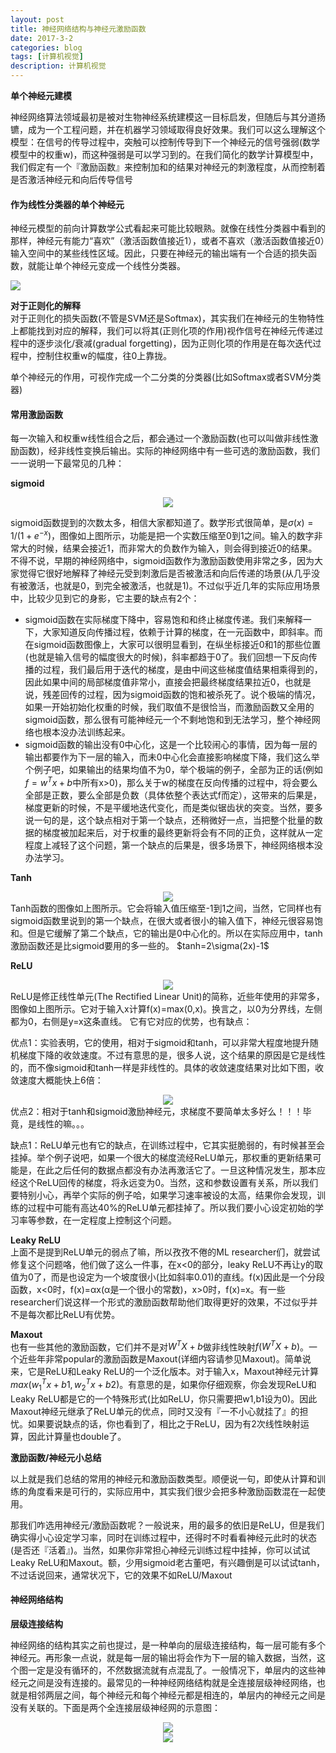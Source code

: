 ```yaml
---
layout: post
title: 神经网络结构与神经元激励函数
date: 2017-3-2
categories: blog
tags: [计算机视觉]
description: 计算机视觉
---
```



**单个神经元建模**

神经网络算法领域最初是被对生物神经系统建模这一目标启发，但随后与其分道扬镳，成为一个工程问题，并在机器学习领域取得良好效果。我们可以这么理解这个模型：在信号的传导过程中，突触可以控制传导到下一个神经元的信号强弱(数学模型中的权重w)，而这种强弱是可以学习到的。在我们简化的数学计算模型中，我们假定有一个『激励函数』来控制加和的结果对神经元的刺激程度，从而控制着是否激活神经元和向后传导信号

#### 作为线性分类器的单个神经元

神经元模型的前向计算数学公式看起来可能比较眼熟。就像在线性分类器中看到的那样，神经元有能力“喜欢”（激活函数值接近1），或者不喜欢（激活函数值接近0）输入空间中的某些线性区域。因此，只要在神经元的输出端有一个合适的损失函数，就能让单个神经元变成一个线性分类器。

![](https://raw.githubusercontent.com/whuhan2013/myImage/master/cs231n/chapter5/p1.png)

**对于正则化的解释**           
对于正则化的损失函数(不管是SVM还是Softmax)，其实我们在神经元的生物特性上都能找到对应的解释，我们可以将其(正则化项的作用)视作信号在神经元传递过程中的逐步淡化/衰减(gradual forgetting)，因为正则化项的作用是在每次迭代过程中，控制住权重w的幅度，往0上靠拢。

单个神经元的作用，可视作完成一个二分类的分类器(比如Softmax或者SVM分类器)

#### 常用激励函数

每一次输入和权重w线性组合之后，都会通过一个激励函数(也可以叫做非线性激励函数)，经非线性变换后输出。实际的神经网络中有一些可选的激励函数，我们一一说明一下最常见的几种：

**sigmoid**          
<center><img src="https://raw.githubusercontent.com/whuhan2013/myImage/master/cs231n/chapter5/p2.jpeg"></center>

sigmoid函数提到的次数太多，相信大家都知道了。数学形式很简单，是$σ(x)=1/(1+e^{−x})$，图像如上图所示，功能是把一个实数压缩至0到1之间。输入的数字非常大的时候，结果会接近1，而非常大的负数作为输入，则会得到接近0的结果。不得不说，早期的神经网络中，sigmoid函数作为激励函数使用非常之多，因为大家觉得它很好地解释了神经元受到刺激后是否被激活和向后传递的场景(从几乎没有被激活，也就是0，到完全被激活，也就是1)。不过似乎近几年的实际应用场景中，比较少见到它的身影，它主要的缺点有2个：

- sigmoid函数在实际梯度下降中，容易饱和和终止梯度传递。我们来解释一下，大家知道反向传播过程，依赖于计算的梯度，在一元函数中，即斜率。而在sigmoid函数图像上，大家可以很明显看到，在纵坐标接近0和1的那些位置(也就是输入信号的幅度很大的时候)，斜率都趋于0了。我们回想一下反向传播的过程，我们最后用于迭代的梯度，是由中间这些梯度值结果相乘得到的，因此如果中间的局部梯度值非常小，直接会把最终梯度结果拉近0，也就是说，残差回传的过程，因为sigmoid函数的饱和被杀死了。说个极端的情况，如果一开始初始化权重的时候，我们取值不是很恰当，而激励函数又全用的sigmoid函数，那么很有可能神经元一个不剩地饱和到无法学习，整个神经网络也根本没办法训练起来。
- sigmoid函数的输出没有0中心化，这是一个比较闹心的事情，因为每一层的输出都要作为下一层的输入，而未0中心化会直接影响梯度下降，我们这么举个例子吧，如果输出的结果均值不为0，举个极端的例子，全部为正的话(例如$f=w^Tx+b$中所有x>0)，那么关于w的梯度在反向传播的过程中，将会要么全部是正数，要么全部是负数（具体依整个表达式f而定），这带来的后果是，梯度更新的时候，不是平缓地迭代变化，而是类似锯齿状的突变。当然，要多说一句的是，这个缺点相对于第一个缺点，还稍微好一点，当把整个批量的数据的梯度被加起来后，对于权重的最终更新将会有不同的正负，这样就从一定程度上减轻了这个问题，第一个缺点的后果是，很多场景下，神经网络根本没办法学习。      


**Tanh**           
<center><img src="https://raw.githubusercontent.com/whuhan2013/myImage/master/cs231n/chapter5/p6.jpeg"></center>
Tanh函数的图像如上图所示。它会将输入值压缩至-1到1之间，当然，它同样也有sigmoid函数里说到的第一个缺点，在很大或者很小的输入值下，神经元很容易饱和。但是它缓解了第二个缺点，它的输出是0中心化的。所以在实际应用中，tanh激励函数还是比sigmoid要用的多一些的。
$tanh=2\sigma(2x)-1$

**ReLU**           
<center><img src="https://raw.githubusercontent.com/whuhan2013/myImage/master/cs231n/chapter5/p7.jpeg"></center>
ReLU是修正线性单元(The Rectified Linear Unit)的简称，近些年使用的非常多，图像如上图所示。它对于输入x计算f(x)=max(0,x)。换言之，以0为分界线，左侧都为0，右侧是y=x这条直线。        
它有它对应的优势，也有缺点：                   

优点1：实验表明，它的使用，相对于sigmoid和tanh，可以非常大程度地提升随机梯度下降的收敛速度。不过有意思的是，很多人说，这个结果的原因是它是线性的，而不像sigmoid和tanh一样是非线性的。具体的收敛速度结果对比如下图，收敛速度大概能快上6倍：            
<center><img src="https://raw.githubusercontent.com/whuhan2013/myImage/master/cs231n/chapter5/p8.jpeg"></center>
优点2：相对于tanh和sigmoid激励神经元，求梯度不要简单太多好么！！！毕竟，是线性的嘛。。。

缺点1：ReLU单元也有它的缺点，在训练过程中，它其实挺脆弱的，有时候甚至会挂掉。举个例子说吧，如果一个很大的梯度流经ReLU单元，那权重的更新结果可能是，在此之后任何的数据点都没有办法再激活它了。一旦这种情况发生，那本应经这个ReLU回传的梯度，将永远变为0。当然，这和参数设置有关系，所以我们要特别小心，再举个实际的例子哈，如果学习速率被设的太高，结果你会发现，训练的过程中可能有高达40%的ReLU单元都挂掉了。所以我们要小心设定初始的学习率等参数，在一定程度上控制这个问题。


**Leaky ReLU**            
上面不是提到ReLU单元的弱点了嘛，所以孜孜不倦的ML researcher们，就尝试修复这个问题咯，他们做了这么一件事，在x<0的部分，leaky ReLU不再让y的取值为0了，而是也设定为一个坡度很小(比如斜率0.01)的直线。f(x)因此是一个分段函数，x<0时，f(x)=αx(α是一个很小的常数)，x>0时，f(x)=x。有一些researcher们说这样一个形式的激励函数帮助他们取得更好的效果，不过似乎并不是每次都比ReLU有优势。

**Maxout**          
也有一些其他的激励函数，它们并不是对$W^TX+b$做非线性映射$f(W^TX+b)$。一个近些年非常popular的激励函数是Maxout(详细内容请参见Maxout)。简单说来，它是ReLU和Leaky ReLU的一个泛化版本。对于输入x，Maxout神经元计算$max(w^T_1x+b1,w^T_2x+b2)$。有意思的是，如果你仔细观察，你会发现ReLU和Leaky ReLU都是它的一个特殊形式(比如ReLU，你只需要把w1,b1设为0)。因此Maxout神经元继承了ReLU单元的优点，同时又没有『一不小心就挂了』的担忧。如果要说缺点的话，你也看到了，相比之于ReLU，因为有2次线性映射运算，因此计算量也double了。

**激励函数/神经元小总结**            

以上就是我们总结的常用的神经元和激励函数类型。顺便说一句，即使从计算和训练的角度看来是可行的，实际应用中，其实我们很少会把多种激励函数混在一起使用。

那我们咋选用神经元/激励函数呢？一般说来，用的最多的依旧是ReLU，但是我们确实得小心设定学习率，同时在训练过程中，还得时不时看看神经元此时的状态(是否还『活着』)。当然，如果你非常担心神经元训练过程中挂掉，你可以试试Leaky ReLU和Maxout。额，少用sigmoid老古董吧，有兴趣倒是可以试试tanh，不过话说回来，通常状况下，它的效果不如ReLU/Maxout


#### 神经网络结构          

**层级连接结构**          

神经网络的结构其实之前也提过，是一种单向的层级连接结构，每一层可能有多个神经元。再形象一点说，就是每一层的输出将会作为下一层的输入数据，当然，这个图一定是没有循环的，不然数据流就有点混乱了。一般情况下，单层内的这些神经元之间是没有连接的。最常见的一种神经网络结构就是全连接层级神经网络，也就是相邻两层之间，每个神经元和每个神经元都是相连的，单层内的神经元之间是没有关联的。下面是两个全连接层级神经网的示意图： 
<center><img src="https://raw.githubusercontent.com/whuhan2013/myImage/master/cs231n/chapter5/p9.jpeg"></center>
<center><img src="https://raw.githubusercontent.com/whuhan2013/myImage/master/cs231n/chapter5/p10.jpeg"></center>

